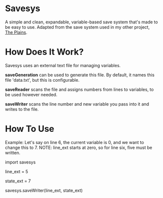 # Savesys
A simple and clean, expandable, variable-based save system that's made to be easy to use.
Adapted from the save system used in my other project, [The Plains](https://github.com/draumaz/plains).

# How Does It Work?
Savesys uses an external text file for managing variables. 

**saveGeneration** can be used to generate this file. By default, it names this file 'data.txt', but this is configurable.

**saveReader** scans the file and assigns numbers from lines to variables, to be used however needed. 

**saveWriter** scans the line number and new variable you pass into it and writes to the file.

# How To Use
Example: Let's say on line 6, the current variable is 0, and we want to change this to 7.
NOTE: line_ext starts at zero, so for line six, five must be written.

import savesys

line_ext = 5

state_ext = 7

savesys.saveWriter(line_ext, state_ext)
